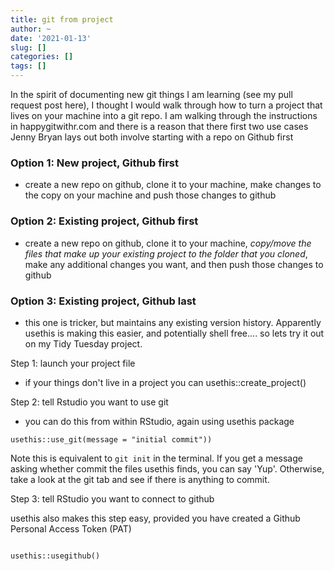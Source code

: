 ```yaml
---
title: git from project
author: ~
date: '2021-01-13'
slug: []
categories: []
tags: []
---
```


In the spirit of documenting new git things I am learning (see my pull request post here), I thought I would walk through how to turn a project that lives on your machine into a git repo. I am walking through the instructions in happygitwithr.com and there is a reason that there first two use cases Jenny Bryan lays out both involve starting with a repo on Github first 

### Option 1: New project, Github first
- create a new repo on github, clone it to your machine, make changes to the copy on your machine and push those changes to github

### Option 2: Existing project, Github first
- create a new repo on github, clone it to your machine, *copy/move the files that make up your existing project to the folder that you cloned*, make any additional changes you want, and then push those changes to github

### Option 3: Existing project, Github last
- this one is tricker, but maintains any existing version history. Apparently usethis is making this easier, and potentially shell free.... so lets try it out on my Tidy Tuesday project. 


Step 1: launch your project file
- if your things don't live in a project you can usethis::create_project()

Step 2: tell Rstudio you want to use git 

- you can do this from within RStudio, again using usethis package 

```
usethis::use_git(message = "initial commit"))

```
Note this is equivalent to `git init` in the terminal. If you get a message asking whether commit the files usethis finds, you can say 'Yup'. Otherwise, take a look at the git tab and see if there is anything to commit. 



Step 3: tell RStudio you want to connect to github

usethis also makes this step easy, provided you have created a Github Personal Access Token (PAT)

```

usethis::usegithub()

```
